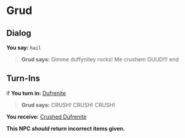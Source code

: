 # Grud
## Dialog

**You say:** `hail`



>**Grud says:** Gimme duffynitey rocks! Me crushem GUUD!!!
end

## Turn-Ins



if **You turn in:** [Dufrenite](/item/10073)


>**Grud says:** CRUSH! CRUSH! CRUSH!


 **You receive:**  [Crushed Dufrenite](/item/19050) 

**This NPC *should* return incorrect items given.**
